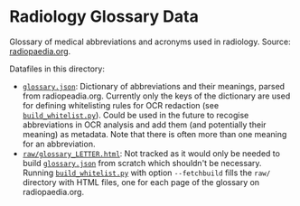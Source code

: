 # Radiology Glossary Data

Glossary of medical abbreviations and acronyms used in radiology. Source: [radiopaedia.org](https://radiopaedia.org/articles/medical-abbreviations-and-acronyms-a?lang=gb).

Datafiles in this directory:
- [`glossary.json`](glossary.json): Dictionary of abbreviations and their meanings, parsed from radiopeadia.org. Currently only the keys of the dictionary are used for defining whitelisting rules for OCR redaction (see [`build_whitelist.py`](../../src/utilities/build_whitelist.py)). Could be used in the future to recogise abbreviations in OCR analysis and add them (and potentially their meaning) as metadata. Note that there is often more than one meaning for an abbreviation.
- [`raw/glossary_LETTER.html`](raw/): Not tracked as it would only be needed to build [`glossary.json`](glossary.json) from scratch which shouldn't be necessary. Running [`build_whitelist.py`](../../src/utilities/build_whitelist.py) with option `--fetchbuild` fills the `raw/` directory with HTML files, one for each page of the glossary on radiopaedia.org.
  